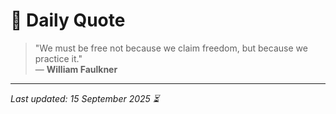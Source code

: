 # 📜 Daily Quote

> "We must be free not because we claim freedom, but because we practice it."  
> — **William Faulkner**

---

_Last updated: 15 September 2025 ⏳_
